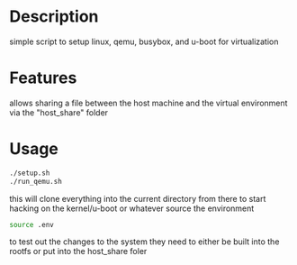 # Description

simple script to setup linux, qemu, busybox, and u-boot for virtualization

# Features

allows sharing a file between the host machine and the virtual environment via the "host\_share" folder

# Usage

```bash
./setup.sh
./run_qemu.sh
```

this will clone everything into the current directory from there to start hacking on the kernel/u-boot
or whatever source the environment 

```bash
source .env
```

to test out the changes to the system they need to either be built into the rootfs or put into the host\_share foler


